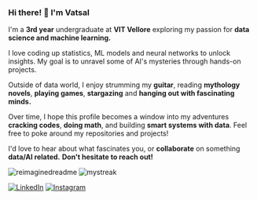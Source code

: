 ### Hi there! 👋 I'm Vatsal

I'm a **3rd year** undergraduate at **VIT Vellore** exploring my passion for **data science and machine learning.**

I love coding up statistics, ML models and neural networks to unlock insights. My goal is to unravel some of AI's mysteries through hands-on projects.

Outside of data world, I enjoy strumming my **guitar**, reading **mythology novels**, **playing games**, **stargazing** and **hanging out with fascinating minds.**

Over time, I hope this profile becomes a window into my adventures **cracking codes**, **doing math**, and building **smart systems with data**. Feel free to poke around my repositories and projects!

I'd love to hear about what fascinates you, or **collaborate** on something **data/AI related.** **Don't hesitate to reach out!**

<!-- <img align="center" src="https://github-readme-stats.vercel.app/api?username=Vatsal-Jha256&include_all_commits=true&count_private=true&show_icons=true&line_height=20&title_color=2B5BBD&icon_color=1124BB&text_color=A1A1A1&bg_color=0,000000,130F40" alt="my Github Stats"/> -->


<!-- <img src="https://github-readme-stats.vercel.app/api/top-langs?username=Vatsal-Jha256&show_icons=true&locale=en&layout=compact&theme=chartreuse-dark" alt="ovi" /> -->

<img src="https://myreadme.vercel.app/api/embed/Vatsal-Jha256?panels=userstatistics,toprepositories,toplanguages,commitgraph" alt="reimaginedreadme" />

<img src="https://github-readme-streak-stats.herokuapp.com/?user=Vatsal-Jha256&theme=tokyonight" alt="mystreak"/>



<a href="https://www.linkedin.com/in/vatsal-jha-6a669724b/" target="_blank"><img src="https://img.shields.io/badge/LinkedIn-%230077B5.svg?&style=flat-square&logo=linkedin&logoColor=white" alt="LinkedIn"></a>
<a href="https://www.instagram.com/vatsal_jha_/" target="_blank"><img src="https://img.shields.io/badge/Instagram-%23E4405F.svg?&style=flat-square&logo=instagram&logoColor=white" alt="Instagram"></a>
